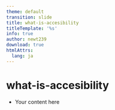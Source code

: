```yaml
---
theme: default
transition: slide
title: what-is-accesibility
titleTemplate: '%s'
info: true
author: newt239
download: true
htmlAttrs:
  lang: ja
---
```


# what-is-accesibility

- Your content here

